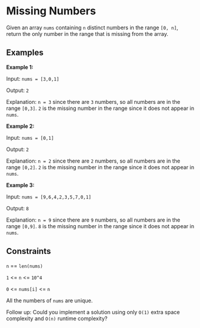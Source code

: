 # Missing Numbers

Given an array `nums` containing `n` distinct numbers in the range `[0, n]`, return the only number in the range that is missing from the array.

## Examples

**Example 1:**

Input: `nums = [3,0,1]`

Output: `2`

Explanation: `n = 3` since there are `3` numbers, so all numbers are in the range `[0,3]`. `2` is the missing number in the range since it does not appear in `nums`.

**Example 2:**

Input: `nums = [0,1]`

Output: `2`

Explanation: `n = 2` since there are `2` numbers, so all numbers are in the range `[0,2]`. `2` is the missing number in the range since it does not appear in `nums`.

**Example 3:**

Input: `nums = [9,6,4,2,3,5,7,0,1]`

Output: `8`

Explanation: `n = 9` since there are `9` numbers, so all numbers are in the range `[0,9]`. `8` is the missing number in the range since it does not appear in `nums`.

## Constraints

`n` == `len(nums)`

`1` <= `n` <= `10^4`

`0` <= `nums[i]` <= `n`

All the numbers of `nums` are unique.

Follow up: Could you implement a solution using only `O(1)` extra space complexity and `O(n)` runtime complexity?
